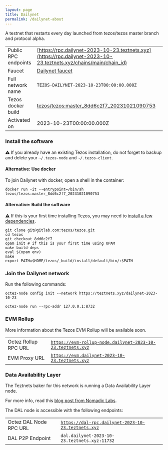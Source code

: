 ```yaml
---
layout: page
title: Dailynet
permalink: /dailynet-about
---
```


A testnet that restarts every day launched from tezos/tezos master branch and protocol alpha.

| | |
|-------|---------------------|
| Public RPC endpoints | [https://rpc.dailynet-2023-10-23.teztnets.xyz](https://rpc.dailynet-2023-10-23.teztnets.xyz/chains/main/chain_id)<br/> |
| Faucet | [Dailynet faucet](https://faucet.dailynet-2023-10-23.teztnets.xyz) |
| Full network name | `TEZOS-DAILYNET-2023-10-23T00:00:00.000Z` |
| Tezos docker build | [tezos/tezos:master_8dd6c2f7_20231021090753](https://hub.docker.com/r/tezos/tezos/tags?page=1&ordering=last_updated&name=master_8dd6c2f7_20231021090753) |
| Activated on | 2023-10-23T00:00:00.000Z |





### Install the software

⚠️  If you already have an existing Tezos installation, do not forget to backup and delete your `~/.tezos-node` and `~/.tezos-client`.



#### Alternative: Use docker

To join Dailynet with docker, open a shell in the container:

```
docker run -it --entrypoint=/bin/sh tezos/tezos:master_8dd6c2f7_20231021090753
```

#### Alternative: Build the software

⚠️  If this is your first time installing Tezos, you may need to [install a few dependencies](https://tezos.gitlab.io/introduction/howtoget.html#setting-up-the-development-environment-from-scratch).

```
git clone git@gitlab.com:tezos/tezos.git
cd tezos
git checkout 8dd6c2f7
opam init # if this is your first time using OPAM
make build-deps
eval $(opam env)
make
export PATH=$HOME/tezos/_build/install/default/bin/:$PATH
```

### Join the Dailynet network

Run the following commands:

```
octez-node config init --network https://teztnets.xyz/dailynet-2023-10-23

octez-node run --rpc-addr 127.0.0.1:8732
```


### EVM Rollup

More information about the Tezos EVM Rollup will be available soon.

| | |
|-------|---------------------|
| Octez Rollup RPC URL | [`https://evm-rollup-node.dailynet-2023-10-23.teztnets.xyz`](https://evm-rollup-node.dailynet-2023-10-23.teztnets.xyz/global/block/head) |
| EVM Proxy URL | [`https://evm.dailynet-2023-10-23.teztnets.xyz`](https://evm.dailynet-2023-10-23.teztnets.xyz) |




### Data Availability Layer

The Teztnets baker for this network is running a Data Availability Layer node.

For more info, read this [blog post from Nomadic Labs](https://research-development.nomadic-labs.com/data-availability-layer-tezos.html).

The DAL node is accessible with the following endpoints:

| | |
|-------|---------------------|
| Octez DAL Node RPC URL | [`https://dal-rpc.dailynet-2023-10-23.teztnets.xyz`](https://dal-rpc.dailynet-2023-10-23.teztnets.xyz) |
| DAL P2P Endpoint | `dal.dailynet-2023-10-23.teztnets.xyz:11732` |




